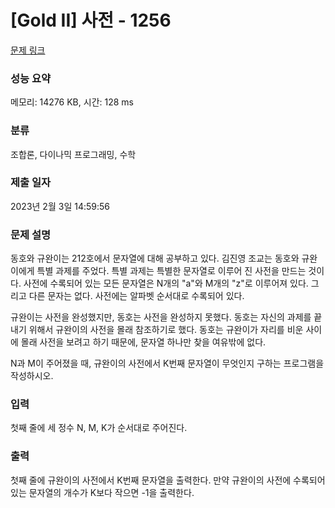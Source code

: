 # [Gold II] 사전 - 1256 

[문제 링크](https://www.acmicpc.net/problem/1256) 

### 성능 요약

메모리: 14276 KB, 시간: 128 ms

### 분류

조합론, 다이나믹 프로그래밍, 수학

### 제출 일자

2023년 2월 3일 14:59:56

### 문제 설명

<p>동호와 규완이는 212호에서 문자열에 대해 공부하고 있다. 김진영 조교는 동호와 규완이에게 특별 과제를 주었다. 특별 과제는 특별한 문자열로 이루어 진 사전을 만드는 것이다. 사전에 수록되어 있는 모든 문자열은 N개의 "a"와 M개의 "z"로 이루어져 있다. 그리고 다른 문자는 없다. 사전에는 알파벳 순서대로 수록되어 있다.</p>

<p>규완이는 사전을 완성했지만, 동호는 사전을 완성하지 못했다. 동호는 자신의 과제를 끝내기 위해서 규완이의 사전을 몰래 참조하기로 했다. 동호는 규완이가 자리를 비운 사이에 몰래 사전을 보려고 하기 때문에, 문자열 하나만 찾을 여유밖에 없다.</p>

<p>N과 M이 주어졌을 때, 규완이의 사전에서 K번째 문자열이 무엇인지 구하는 프로그램을 작성하시오.</p>

### 입력 

 <p>첫째 줄에 세 정수 N, M, K가 순서대로 주어진다.</p>

### 출력 

 <p>첫째 줄에 규완이의 사전에서 K번째 문자열을 출력한다. 만약 규완이의 사전에 수록되어 있는 문자열의 개수가 K보다 작으면 -1을 출력한다.</p>

